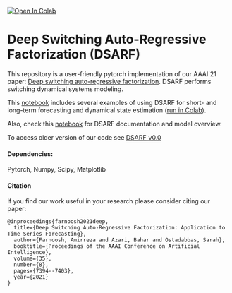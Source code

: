 [![Open In Colab](https://colab.research.google.com/assets/colab-badge.svg)](https://colab.research.google.com/github/amirfarnoosh/DSARF/blob/master/DSARF_Examples.ipynb)

# Deep Switching Auto-Regressive Factorization (DSARF)

This repository is a user-friendly pytorch implementation of our AAAI'21 paper: [Deep switching auto-regressive factorization](https://arxiv.org/abs/2009.05135). DSARF performs switching dynamical systems modeling.

This [notebook](./DSARF_Examples.ipynb) includes several examples of using DSARF for short- and long-term forecasting and dynamical state estimation ([run in Colab]((https://colab.research.google.com/github/amirfarnoosh/DSARF/blob/master/DSARF_Examples.ipynb))).

Also, check this [notebook](./Documentation.ipynb) for DSARF documentation and model overview.

To access older version of our code see [DSARF_v0.0](./DSARF_v0.0)

#### Dependencies: 
Pytorch, Numpy, Scipy, Matplotlib

#### Citation

If you find our work useful in your research please consider citing our paper:
```
@inproceedings{farnoosh2021deep,
  title={Deep Switching Auto-Regressive Factorization: Application to Time Series Forecasting},
  author={Farnoosh, Amirreza and Azari, Bahar and Ostadabbas, Sarah},
  booktitle={Proceedings of the AAAI Conference on Artificial Intelligence},
  volume={35},
  number={8},
  pages={7394--7403},
  year={2021}
}
```
